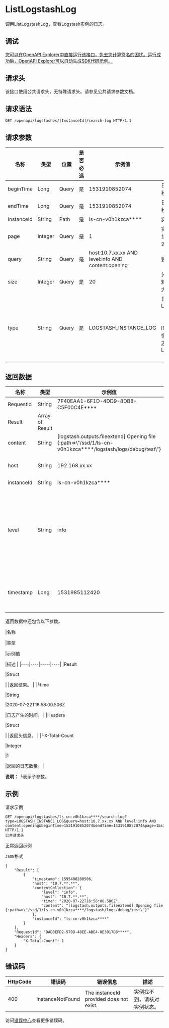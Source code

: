# ListLogstashLog

调用ListLogstashLog，查看Logstash实例的日志。

## 调试

[您可以在OpenAPI Explorer中直接运行该接口，免去您计算签名的困扰。运行成功后，OpenAPI Explorer可以自动生成SDK代码示例。](https://api.aliyun.com/#product=elasticsearch&api=ListLogstashLog&type=ROA&version=2017-06-13)

## 请求头

该接口使用公共请求头，无特殊请求头。请参见公共请求参数文档。

## 请求语法

```
GET /openapi/logstashes/[InstanceId]/search-log HTTP/1.1
```

## 请求参数

|名称|类型|位置|是否必选|示例值|描述|
|--|--|--|----|---|--|
|beginTime|Long|Query|是|1531910852074|日志开始的时间戳。单位：毫秒。 |
|endTime|Long|Query|是|1531910852074|日志结束的时间戳。单位：毫秒。 |
|InstanceId|String|Path|是|ls-cn-v0h1kzca\*\*\*\*|实例ID。 |
|page|Integer|Query|是|1|实例列表的页码。默认值：1，最小值：1，最大值：200。 |
|query|String|Query|是|host:10.7.xx.xx AND level:info AND content:opening|要查询的关键词。 |
|size|Integer|Query|是|20|分页查询时设置的每页条数。默认值：20，最小值：1，最大值：100。 |
|type|String|Query|是|LOGSTASH\_INSTANCE\_LOG|日志类型。可选值：LOGSTASH\_INSTANCE\_LOG（主日志）、SEARCHSLOW（searching慢日志）、INDEXINGSLOW（indexing慢日志）、JMVLOG（GC日志）、LOGSTASH\_DEBUG\_LOG（调试日志）。 |

## 返回数据

|名称|类型|示例值|描述|
|--|--|---|--|
|RequestId|String|7F40EAA1-6F1D-4DD9-8DB8-C5F00C4E\*\*\*\*|请求ID。 |
|Result|Array of Result| |返回结果。 |
|content|String|\[logstash.outputs.fileextend\] Opening file \{:path=\>\\"/ssd/1/ls-cn-v0h1kzca\*\*\*\*/logstash/logs/debug/test\\"\}|日志的详细内容。 |
|host|String|192.168.xx.xx|生成日志的节点的IP地址。 |
|instanceId|String|ls-cn-v0h1kzca\*\*\*\*|实例ID。 |
|level|String|info|日志级别。包括trace、debug、info、warn、error等内容（GC日志没有level）。 |
|timestamp|Long|1531985112420|日志生成的时间戳。单位：毫秒。 |

返回数据中还包含以下参数。

|名称

|类型

|示例值

|描述 |
|----|----|-----|----|
|Result

|Struct

| |返回结果。 |
|└time

|String

|2020-07-22T16:58:00.506Z

|日志产生的时间。 |
|Headers

|Struct

| |返回头信息。 |
|└X-Total-Count

|Integer

|1

|返回的日志数量。 |

**说明：** └表示子参数。

## 示例

请求示例

```
GET /openapi/logstashes/ls-cn-v0h1kzca****/search-log?type=LOGSTASH_INSTANCE_LOG&query=host:10.7.xx.xx AND level:info AND content:opening&beginTime=1531910852074&endTime=1531910852074&page=1&size=20 HTTP/1.1
公共请求头
```

正常返回示例

`JSON`格式

```
{
	"Result": [
		{
			"timestamp": 1595408280506,
			"host": "10.7.**.**",
			"contentCollection": {
				"level": "info",
				"host": "10.7.**.**",
				"time": "2020-07-22T16:58:00.506Z",
				"content": "[logstash.outputs.fileextend] Opening file {:path=>\"/ssd/1/ls-cn-v0h1kzca****/logstash/logs/debug/test\"}"
			},
			"instanceId": "ls-cn-v0h1kzca****"
		}
	],
	"RequestId": "DADBEFD2-570D-48EE-ABE4-0E3017D8****",
	"Headers": {
		"X-Total-Count": 1
	}
}
```

## 错误码

|HttpCode|错误码|错误信息|描述|
|--------|---|----|--|
|400|InstanceNotFound|The instanceId provided does not exist.|实例找不到，请核对实例状态。|

访问[错误中心](https://error-center.aliyun.com/status/product/elasticsearch)查看更多错误码。

